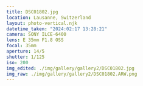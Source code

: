 ```yaml
---
title: DSC01802.jpg
location: Lausanne, Switzerland
layout: photo-vertical.njk
datetime_taken: "2024:02:17 13:28:21"
camera: SONY ILCE-6400
lens: E 35mm F1.8 OSS
focal: 35mm
aperture: 14/5
shutter: 1/125
iso: 200
img_edited: ./img/gallery/gallery2/DSC01802.jpg
img_raw: ./img/gallery/gallery2/DSC01802.ARW.png
---
```

